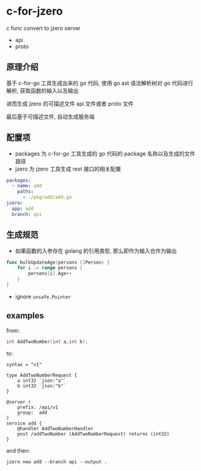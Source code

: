 # c-for-jzero

c func convert to jzero server
* api
* proto

## 原理介绍

基于 c-for-go 工具生成出来的 go 代码, 使用 go ast 语法解析树对 go 代码进行解析, 获取函数的输入以及输出

进而生成 jzero 的可描述文件 api 文件或者 proto 文件

最后基于可描述文件, 自动生成服务端

## 配置项

* packages 为 c-for-go 工具生成的 go 代码的 package 名称以及生成的文件路径
* jzero 为 jzero 工具生成 rest 接口的相关配置

```yaml
packages:
  - name: add
    paths:
      - ./pkg/add/add.go
jzero:
  app: add
  branch: api
```

## 生成规范

* 如果函数的入参存在 golang 的引用类型, 那么即作为输入也作为输出

```go
func bulkUpdateAge(persons []Person) {
	for i := range persons {
		persons[i].Age++
	}
}
```

* ignore `unsafe.Pointer`

## examples

from:

```c
int AddTwoNumber(int a,int b);
```

to:

```api
syntax = "v1"

type AddTwoNumberRequest {
    a int32 `json:"a"`
    b int32 `json:"b"`
}

@server (
    prefix: /api/v1
    group:  add
)
service add {
    @handler AddTwoNumberHandler
    post /addTwoNumber (AddTwoNumberRequest) returns (int32)
}
```

and then:

```shell
jzero new add --branch api --output .
```
